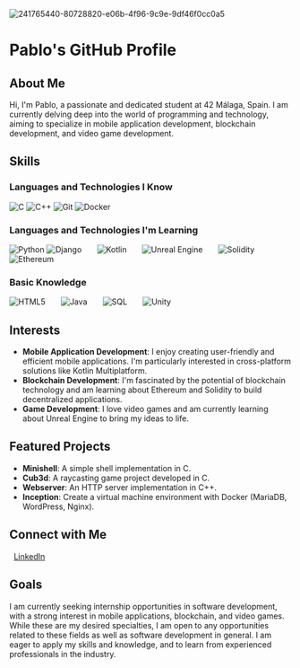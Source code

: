 ![241765440-80728820-e06b-4f96-9c9e-9df46f0cc0a5](https://github.com/pablovilchez/pablovilchez/assets/50591830/565d9aa9-1325-42a8-bd54-ae4c5bc67ea5)

# Pablo's GitHub Profile

## About Me

Hi, I'm Pablo, a passionate and dedicated student at 42 Málaga, Spain. I am currently delving deep into the world of programming and technology, aiming to specialize in mobile application development, blockchain development, and video game development.

## Skills

### Languages and Technologies I Know

![C](https://img.shields.io/badge/C-A8B9CC?logo=c&logoColor=white)
![C++](https://img.shields.io/badge/C++-00599C?logo=c%2B%2B&logoColor=white)
![Git](https://img.shields.io/badge/Git-F05032?logo=git&logoColor=white)
![Docker](https://img.shields.io/badge/Docker-2496ED?logo=docker&logoColor=white)

### Languages and Technologies I'm Learning

![Python](https://img.shields.io/badge/Python-3776AB?logo=python&logoColor=white)
![Django](https://img.shields.io/badge/Django-092E20?logo=django&logoColor=white)
&nbsp;&nbsp;&nbsp;&nbsp;&nbsp;
![Kotlin](https://img.shields.io/badge/Kotlin-0095D5?logo=kotlin&logoColor=white)
&nbsp;&nbsp;&nbsp;&nbsp;&nbsp;
![Unreal Engine](https://img.shields.io/badge/Unreal%20Engine-313131?logo=unrealengine&logoColor=white)
&nbsp;&nbsp;&nbsp;&nbsp;&nbsp;
![Solidity](https://img.shields.io/badge/Solidity-363636?logo=solidity&logoColor=white)
![Ethereum](https://img.shields.io/badge/Ethereum-3C3C3D?logo=ethereum&logoColor=white)

### Basic Knowledge

![HTML5](https://img.shields.io/badge/HTML5-E34F26?logo=html5&logoColor=white)
&nbsp;&nbsp;&nbsp;&nbsp;&nbsp;
![Java](https://img.shields.io/badge/Java-007396?logo=java&logoColor=white)
&nbsp;&nbsp;&nbsp;&nbsp;&nbsp;
![SQL](https://img.shields.io/badge/SQL-4479A1?logo=sql&logoColor=white)
&nbsp;&nbsp;&nbsp;&nbsp;&nbsp;
![Unity](https://img.shields.io/badge/Unity-000000?logo=unity&logoColor=white)


## Interests

- **Mobile Application Development**: I enjoy creating user-friendly and efficient mobile applications. I'm particularly interested in cross-platform solutions like Kotlin Multiplatform.
- **Blockchain Development**: I'm fascinated by the potential of blockchain technology and am learning about Ethereum and Solidity to build decentralized applications.
- **Game Development**: I love video games and am currently learning about Unreal Engine to bring my ideas to life.


## Featured Projects

- **Minishell**: A simple shell implementation in C.
- **Cub3d**: A raycasting game project developed in C.
- **Webserver**: An HTTP server implementation in C++.
- **Inception**: Create a virtual machine environment with Docker (MariaDB, WordPress, Nginx).

## Connect with Me

&nbsp;&nbsp;[LinkedIn](https://www.linkedin.com/in/pablo-vr-dev/)


## Goals

I am currently seeking internship opportunities in software development, with a strong interest in mobile applications, blockchain, and video games. While these are my desired specialties, I am open to any opportunities related to these fields as well as software development in general. I am eager to apply my skills and knowledge, and to learn from experienced professionals in the industry.
